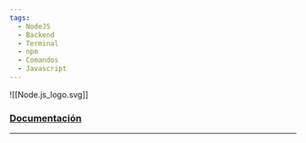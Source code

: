 ```yaml
---
tags:
  - NodeJS
  - Backend
  - Terminal
  - npm
  - Comandos
  - Javascript
---
```

![[Node.js_logo.svg]]
### [Documentación](https://nodejs.org/docs/latest/api/)

---

